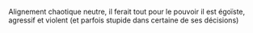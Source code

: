 Alignement chaotique neutre, il ferait tout pour le pouvoir
il est égoïste, agressif et violent (et parfois stupide dans certaine de ses décisions)
